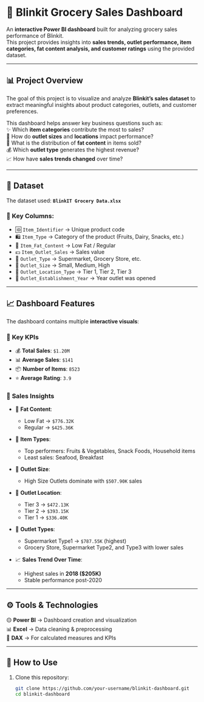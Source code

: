 # 🛒 Blinkit Grocery Sales Dashboard  



An **interactive Power BI dashboard** built for analyzing grocery sales performance of Blinkit.  
This project provides insights into **sales trends, outlet performance, item categories, fat content analysis, and customer ratings** using the provided dataset.  

---

## 📊 Project Overview  

The goal of this project is to visualize and analyze **Blinkit’s sales dataset** to extract meaningful insights about product categories, outlets, and customer preferences.  

This dashboard helps answer key business questions such as:  
✨ Which **item categories** contribute the most to sales?  
🏬 How do **outlet sizes** and **locations** impact performance?  
🥗 What is the distribution of **fat content** in items sold?  
💰 Which **outlet type** generates the highest revenue?  
📈 How have **sales trends changed** over time?  

---

## 📂 Dataset  

The dataset used: **`BlinkIT Grocery Data.xlsx`**  

### 🔑 Key Columns:
- 🆔 `Item_Identifier` → Unique product code  
- 🛍️ `Item_Type` → Category of the product (Fruits, Dairy, Snacks, etc.)  
- 🥛 `Item_Fat_Content` → Low Fat / Regular  
- 💵 `Item_Outlet_Sales` → Sales value  
- 🏪 `Outlet_Type` → Supermarket, Grocery Store, etc.  
- 📏 `Outlet_Size` → Small, Medium, High  
- 📍 `Outlet_Location_Type` → Tier 1, Tier 2, Tier 3  
- 📅 `Outlet_Establishment_Year` → Year outlet was opened  

---

## 📈 Dashboard Features  

The dashboard contains multiple **interactive visuals**:  

### 🔹 **Key KPIs**
- 💰 **Total Sales**: `$1.20M`  
- 📊 **Average Sales**: `$141`  
- 📦 **Number of Items**: `8523`  
- ⭐ **Average Rating**: `3.9`  

### 🔹 **Sales Insights**
- 🥗 **Fat Content**:  
  - Low Fat → `$776.32K`  
  - Regular → `$425.36K`  

- 🍎 **Item Types**:  
  - Top performers: Fruits & Vegetables, Snack Foods, Household items  
  - Least sales: Seafood, Breakfast  

- 🏬 **Outlet Size**:  
  - High Size Outlets dominate with `$507.90K` sales  

- 📍 **Outlet Location**:  
  - Tier 3 → `$472.13K`  
  - Tier 2 → `$393.15K`  
  - Tier 1 → `$336.40K`  

- 🛒 **Outlet Types**:  
  - Supermarket Type1 → `$787.55K` (highest)  
  - Grocery Store, Supermarket Type2, and Type3 with lower sales  

- 📈 **Sales Trend Over Time**:  
  - Highest sales in **2018 ($205K)**  
  - Stable performance post-2020  

---

## ⚙️ Tools & Technologies  

🟡 **Power BI** → Dashboard creation and visualization  
📊 **Excel** → Data cleaning & preprocessing  
🧮 **DAX** → For calculated measures and KPIs  

---

## 🚀 How to Use  

1. Clone this repository:  
   ```bash
   git clone https://github.com/your-username/blinkit-dashboard.git
   cd blinkit-dashboard
